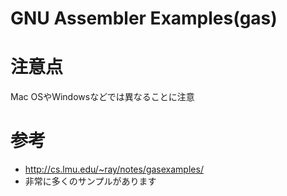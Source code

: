 GNU Assembler Examples(gas)
====

# 注意点
Mac OSやWindowsなどでは異なることに注意

# 参考
- http://cs.lmu.edu/~ray/notes/gasexamples/
 - 非常に多くのサンプルがあります
